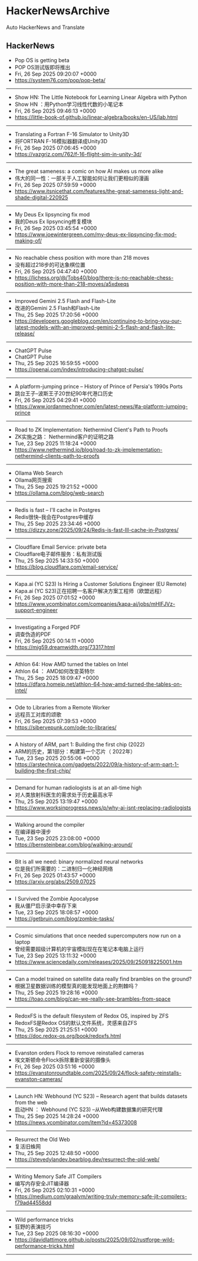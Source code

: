 # HackerNewsArchive
Auto HackerNews and Translate

## HackerNews
* Pop OS is getting beta
* POP OS测试版即将推出
* Fri, 26 Sep 2025 09:20:07 +0000
* https://system76.com/pop/pop-beta/
----
* Show HN: The Little Notebook for Learning Linear Algebra with Python
* Show HN ：用Python学习线性代数的小笔记本
* Fri, 26 Sep 2025 09:46:13 +0000
* https://little-book-of.github.io/linear-algebra/books/en-US/lab.html
----
* Translating a Fortran F-16 Simulator to Unity3D
* 将FORTRAN F-16模拟器翻译成Unity3D
* Fri, 26 Sep 2025 07:06:45 +0000
* https://vazgriz.com/762/f-16-flight-sim-in-unity-3d/
----
* The great sameness: a comic on how AI makes us more alike
* 伟大的同一性：一部关于人工智能如何让我们更相似的漫画
* Fri, 26 Sep 2025 07:59:59 +0000
* https://www.itsnicethat.com/features/the-great-sameness-light-and-shade-digital-220925
----
* My Deus Ex lipsyncing fix mod
* 我的Deus Ex lipsyncing修复模块
* Fri, 26 Sep 2025 03:45:54 +0000
* https://www.joewintergreen.com/my-deus-ex-lipsyncing-fix-mod-making-of/
----
* No reachable chess position with more than 218 moves
* 没有超过218步的可达象棋位置
* Fri, 26 Sep 2025 04:47:40 +0000
* https://lichess.org/@/Tobs40/blog/there-is-no-reachable-chess-position-with-more-than-218-moves/a5xdxeqs
----
* Improved Gemini 2.5 Flash and Flash-Lite
* 改进的Gemini 2.5 Flash和Flash-Lite
* Thu, 25 Sep 2025 17:20:56 +0000
* https://developers.googleblog.com/en/continuing-to-bring-you-our-latest-models-with-an-improved-gemini-2-5-flash-and-flash-lite-release/
----
* ChatGPT Pulse
* ChatGPT Pulse
* Thu, 25 Sep 2025 16:59:55 +0000
* https://openai.com/index/introducing-chatgpt-pulse/
----
* A platform-jumping prince – History of Prince of Persia's 1990s Ports
* 跳台王子–波斯王子20世纪90年代港口历史
* Fri, 26 Sep 2025 04:29:41 +0000
* https://www.jordanmechner.com/en/latest-news/#a-platform-jumping-prince
----
* Road to ZK Implementation: Nethermind Client's Path to Proofs
* ZK实施之路： Nethermind客户的证明之路
* Tue, 23 Sep 2025 11:18:24 +0000
* https://www.nethermind.io/blog/road-to-zk-implementation-nethermind-clients-path-to-proofs
----
* Ollama Web Search
* Ollama网页搜索
* Thu, 25 Sep 2025 19:21:52 +0000
* https://ollama.com/blog/web-search
----
* Redis is fast – I'll cache in Postgres
* Redis很快–我会在Postgres中缓存
* Thu, 25 Sep 2025 23:34:46 +0000
* https://dizzy.zone/2025/09/24/Redis-is-fast-Ill-cache-in-Postgres/
----
* Cloudflare Email Service: private beta
* Cloudflare电子邮件服务：私有测试版
* Thu, 25 Sep 2025 14:33:50 +0000
* https://blog.cloudflare.com/email-service/
----
* Kapa.ai (YC S23) Is Hiring a Customer Solutions Engineer (EU Remote)
* Kapa.ai (YC S23)正在招聘一名客户解决方案工程师（欧盟远程）
* Fri, 26 Sep 2025 07:01:52 +0000
* https://www.ycombinator.com/companies/kapa-ai/jobs/mHIFJVz-support-engineer
----
* Investigating a Forged PDF
* 调查伪造的PDF
* Fri, 26 Sep 2025 00:14:11 +0000
* https://mjg59.dreamwidth.org/73317.html
----
* Athlon 64: How AMD turned the tables on Intel
* Athlon 64 ： AMD如何改变英特尔
* Thu, 25 Sep 2025 18:09:47 +0000
* https://dfarq.homeip.net/athlon-64-how-amd-turned-the-tables-on-intel/
----
* Ode to Libraries from a Remote Worker
* 远程员工对库的颂歌
* Fri, 26 Sep 2025 07:39:53 +0000
* https://sibervepunk.com/ode-to-libraries/
----
* A history of ARM, part 1: Building the first chip (2022)
* ARM的历史，第1部分：构建第一个芯片（ 2022年）
* Tue, 23 Sep 2025 20:55:06 +0000
* https://arstechnica.com/gadgets/2022/09/a-history-of-arm-part-1-building-the-first-chip/
----
* Demand for human radiologists is at an all-time high
* 对人类放射科医生的需求处于历史最高水平
* Thu, 25 Sep 2025 13:19:47 +0000
* https://www.worksinprogress.news/p/why-ai-isnt-replacing-radiologists
----
* Walking around the compiler
* 在编译器中漫步
* Tue, 23 Sep 2025 23:08:00 +0000
* https://bernsteinbear.com/blog/walking-around/
----
* Bit is all we need: binary normalized neural networks
* 位是我们所需要的：二进制归一化神经网络
* Fri, 26 Sep 2025 01:43:57 +0000
* https://arxiv.org/abs/2509.07025
----
* I Survived the Zombie Apocalypse
* 我从僵尸启示录中幸存下来
* Tue, 23 Sep 2025 18:08:57 +0000
* https://getbruin.com/blog/zombie-tasks/
----
* Cosmic simulations that once needed supercomputers now run on a laptop
* 曾经需要超级计算机的宇宙模拟现在在笔记本电脑上运行
* Tue, 23 Sep 2025 13:11:32 +0000
* https://www.sciencedaily.com/releases/2025/09/250918225001.htm
----
* Can a model trained on satellite data really find brambles on the ground?
* 根据卫星数据训练的模型真的能发现地面上的荆棘吗？
* Thu, 25 Sep 2025 19:28:16 +0000
* https://toao.com/blog/can-we-really-see-brambles-from-space
----
* RedoxFS is the default filesystem of Redox OS, inspired by ZFS
* RedoxFS是Redox OS的默认文件系统，灵感来自ZFS
* Thu, 25 Sep 2025 21:25:51 +0000
* https://doc.redox-os.org/book/redoxfs.html
----
* Evanston orders Flock to remove reinstalled cameras
* 埃文斯顿命令Flock拆除重新安装的摄像头
* Fri, 26 Sep 2025 03:51:16 +0000
* https://evanstonroundtable.com/2025/09/24/flock-safety-reinstalls-evanston-cameras/
----
* Launch HN: Webhound (YC S23) – Research agent that builds datasets from the web
* 启动HN ： Webhound (YC S23) –从Web构建数据集的研究代理
* Thu, 25 Sep 2025 14:28:24 +0000
* https://news.ycombinator.com/item?id=45373008
----
* Resurrect the Old Web
* 复活旧蛛网
* Thu, 25 Sep 2025 12:48:50 +0000
* https://stevedylandev.bearblog.dev/resurrect-the-old-web/
----
* Writing Memory Safe JIT Compilers
* 编写内存安全JIT编译器
* Fri, 26 Sep 2025 02:10:31 +0000
* https://medium.com/graalvm/writing-truly-memory-safe-jit-compilers-f79ad44558dd
----
* Wild performance tricks
* 狂野的表演技巧
* Tue, 23 Sep 2025 08:16:30 +0000
* https://davidlattimore.github.io/posts/2025/09/02/rustforge-wild-performance-tricks.html
----

